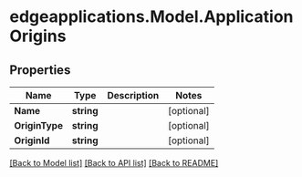 # edgeapplications.Model.ApplicationOrigins

## Properties

Name | Type | Description | Notes
------------ | ------------- | ------------- | -------------
**Name** | **string** |  | [optional] 
**OriginType** | **string** |  | [optional] 
**OriginId** | **string** |  | [optional] 

[[Back to Model list]](../README.md#documentation-for-models) [[Back to API list]](../README.md#documentation-for-api-endpoints) [[Back to README]](../README.md)

